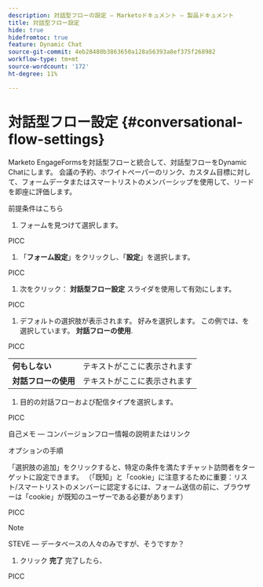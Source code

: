 ```yaml
---
description: 対話型フローの設定 — Marketoドキュメント — 製品ドキュメント
title: 対話型フロー設定
hide: true
hidefromtoc: true
feature: Dynamic Chat
source-git-commit: 4eb28480b3863650a128a56393a8ef375f268982
workflow-type: tm+mt
source-wordcount: '172'
ht-degree: 11%

---
```


# 対話型フロー設定 {#conversational-flow-settings}

Marketo EngageFormsを対話型フローと統合して、対話型フローをDynamic Chatにします。 会議の予約、ホワイトペーパーのリンク、カスタム目標に対して、フォームデータまたはスマートリストのメンバーシップを使用して、リードを即座に評価します。

前提条件はこちら

1. フォームを見つけて選択します。

PICC

1. 「**フォーム設定**」をクリックし、「**設定**」を選択します。

PICC

1. 次をクリック： **対話型フロー設定** スライダを使用して有効にします。

PICC

1. デフォルトの選択肢が表示されます。 好みを選択します。 この例では、を選択しています。 **対話フローの使用**.

PICC

<table style="table-layout:auto"> 
 <tbody> 
  <tr> 
   <td><b>何もしない</b></td> 
   <td>テキストがここに表示されます</td>
  </tr> 
  <tr> 
   <td><b>対話フローの使用</b></td> 
   <td>テキストがここに表示されます</td>
  </tr>
 </tbody> 
</table>

1. 目的の対話フローおよび配信タイプを選択します。

PICC

自己メモ — コンバージョンフロー情報の説明またはリンク

オプションの手順

「選択肢の追加」をクリックすると、特定の条件を満たすチャット訪問者をターゲットに設定できます。 （「既知」と「cookie」に注意するために重要：リスト/スマートリストのメンバーに認定するには、フォーム送信の前に、ブラウザーは「cookie」が既知のユーザーである必要があります）

PICC

>[!NOTE]
>
>STEVE — データベースの人々のみですが、そうですか？

1. クリック **完了** 完了したら、

PICC
